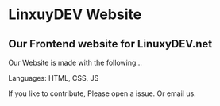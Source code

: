 # LinxuyDEV Website
## Our Frontend website for LinuxyDEV.net

Our Website is made with the following...

Languages: HTML, CSS, JS

If you like to contribute, Please open a issue. Or email us.
